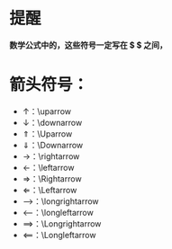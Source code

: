 # 提醒

**数学公式中的，这些符号一定写在 $ $ 之间，**

# 箭头符号：

* ↑：\uparrow
* ↓：\downarrow
* ⇑：\Uparrow
* ⇓：\Downarrow
* →：\rightarrow
* ←：\leftarrow
* ⇒：\Rightarrow
* ⇐：\Leftarrow
* ⟶：\longrightarrow
* ⟵：\longleftarrow
* ⟹：\Longrightarrow
* ⟸：\Longleftarrow

